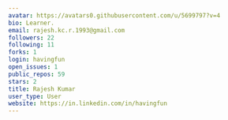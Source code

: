 ```yaml
---
avatar: https://avatars0.githubusercontent.com/u/5699797?v=4
bio: Learner.
email: rajesh.kc.r.1993@gmail.com
followers: 22
following: 11
forks: 1
login: havingfun
open_issues: 1
public_repos: 59
stars: 2
title: Rajesh Kumar
user_type: User
website: https://in.linkedin.com/in/havingfun
---
```

